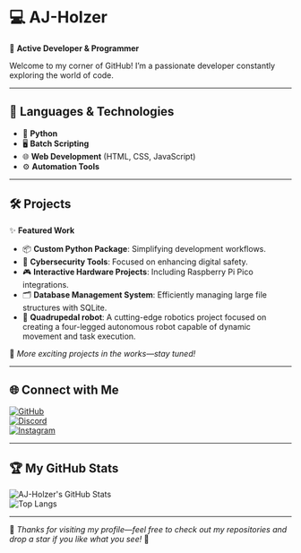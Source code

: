 # 💻 **AJ-Holzer**  
🚀 **Active Developer & Programmer**  

Welcome to my corner of GitHub! I’m a passionate developer constantly exploring the world of code.  

---

## 🌟 Languages & Technologies  
- 🐍 **Python**  
- 🖥️ **Batch Scripting**  
- 🌐 **Web Development** (HTML, CSS, JavaScript)  
- ⚙️ **Automation Tools**  

---

## 🛠️ Projects  
✨ **Featured Work**  
- 📦 **Custom Python Package**: Simplifying development workflows.  
- 🔐 **Cybersecurity Tools**: Focused on enhancing digital safety.  
- 🎮 **Interactive Hardware Projects**: Including Raspberry Pi Pico integrations.  
- 🗂️ **Database Management System**: Efficiently managing large file structures with SQLite.
- 🤖 **Quadrupedal robot**: A cutting-edge robotics project focused on creating a four-legged autonomous robot capable of dynamic movement and task execution.

📌 *More exciting projects in the works—stay tuned!*  

---

## 🌐 Connect with Me  
[![GitHub](https://img.shields.io/badge/GitHub-Follow-lightgrey?style=flat&logo=github)](https://github.com/AJ-Holzer)  
[![Discord](https://img.shields.io/badge/Discord-Join%20Server-5865F2?style=flat&logo=discord&logoColor=white)](https://discord.gg/qXREfeTnNm)  
[![Instagram](https://img.shields.io/badge/Instagram?style=flat&logo=instagram&logoColor=white&color=%2390a030)](https://www.instagram.com/alexjakobholzer)

---

## 🏆 My GitHub Stats  
![AJ-Holzer's GitHub Stats](https://github-readme-stats.vercel.app/api?username=AJ-Holzer&show_icons=true&theme=radical)  
![Top Langs](https://github-readme-stats.vercel.app/api/top-langs/?username=AJ-Holzer&layout=compact&theme=radical)  

---

🎉 *Thanks for visiting my profile—feel free to check out my repositories and drop a star if you like what you see!* 🚀
